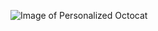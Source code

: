 ![Image of Personalized Octocat](https://user-images.githubusercontent.com/92322374/146263203-5a7a0136-3685-45d6-9b5c-a83e2f78a1cc.png)
